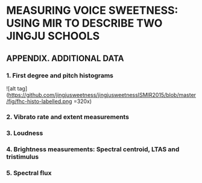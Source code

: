 # MEASURING VOICE SWEETNESS: USING MIR TO DESCRIBE TWO JINGJU SCHOOLS
## APPENDIX. ADDITIONAL DATA
### 1. First degree and pitch histograms
![alt tag](https://github.com/jingjusweetness/jingjusweetnessISMIR2015/blob/master/fig/fhc-histo-labelled.png =320x)
### 2. Vibrato rate and extent measurements
### 3. Loudness
### 4. Brightness measurements: Spectral centroid, LTAS and tristimulus
### 5. Spectral flux
